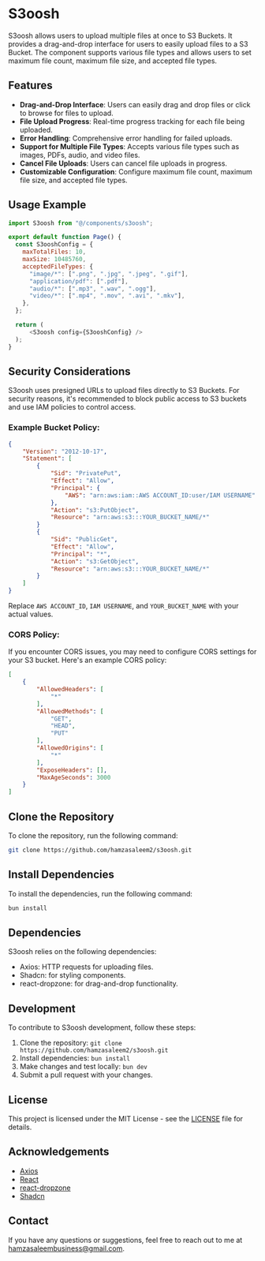 # S3oosh

S3oosh allows users to upload multiple files at once to S3 Buckets. It provides a drag-and-drop interface for users to easily upload files to a S3 Bucket. The component supports various file types and allows users to set maximum file count, maximum file size, and accepted file types.

## Features

- **Drag-and-Drop Interface**: Users can easily drag and drop files or click to browse for files to upload.
- **File Upload Progress**: Real-time progress tracking for each file being uploaded.
- **Error Handling**: Comprehensive error handling for failed uploads.
- **Support for Multiple File Types**: Accepts various file types such as images, PDFs, audio, and video files.
- **Cancel File Uploads**: Users can cancel file uploads in progress.
- **Customizable Configuration**: Configure maximum file count, maximum file size, and accepted file types.

## Usage Example

```javascript
import S3oosh from "@/components/s3oosh";

export default function Page() {
  const S3ooshConfig = {
    maxTotalFiles: 10,
    maxSize: 10485760,
    acceptedFileTypes: {
      "image/*": [".png", ".jpg", ".jpeg", ".gif"],
      "application/pdf": [".pdf"],
      "audio/*": [".mp3", ".wav", ".ogg"],
      "video/*": [".mp4", ".mov", ".avi", ".mkv"],
    },
  };

  return (
      <S3oosh config={S3ooshConfig} />
  );
}
```

## Security Considerations

S3oosh uses presigned URLs to upload files directly to S3 Buckets. For security reasons, it's recommended to block public access to S3 buckets and use IAM policies to control access.

### Example Bucket Policy:

```json
{
    "Version": "2012-10-17",
    "Statement": [
        {
            "Sid": "PrivatePut",
            "Effect": "Allow",
            "Principal": {
                "AWS": "arn:aws:iam::AWS ACCOUNT_ID:user/IAM USERNAME"
            },
            "Action": "s3:PutObject",
            "Resource": "arn:aws:s3:::YOUR_BUCKET_NAME/*"
        }
        {
            "Sid": "PublicGet",
            "Effect": "Allow",
            "Principal": "*",
            "Action": "s3:GetObject",
            "Resource": "arn:aws:s3:::YOUR_BUCKET_NAME/*"
        }
    ]
}
```

Replace `AWS ACCOUNT_ID`, `IAM USERNAME`, and `YOUR_BUCKET_NAME` with your actual values.

### CORS Policy:

If you encounter CORS issues, you may need to configure CORS settings for your S3 bucket. Here's an example CORS policy:

```json
[
    {
        "AllowedHeaders": [
            "*"
        ],
        "AllowedMethods": [
            "GET",
            "HEAD",
            "PUT"
        ],
        "AllowedOrigins": [
            "*"
        ],
        "ExposeHeaders": [],
        "MaxAgeSeconds": 3000
    }
]
```

## Clone the Repository

To clone the repository, run the following command:

```bash
git clone https://github.com/hamzasaleem2/s3oosh.git
```

## Install Dependencies

To install the dependencies, run the following command: 

```bash
bun install
```

## Dependencies

S3oosh relies on the following dependencies:

- Axios: HTTP requests for uploading files.
- Shadcn: for styling components.
- react-dropzone: for drag-and-drop functionality.

## Development

To contribute to S3oosh development, follow these steps:

1. Clone the repository: `git clone https://github.com/hamzasaleem2/s3oosh.git`
2. Install dependencies: `bun install`
3. Make changes and test locally: `bun dev`
4. Submit a pull request with your changes.

## License

This project is licensed under the MIT License - see the [LICENSE](LICENSE) file for details.

## Acknowledgements

- [Axios](https://github.com/axios/axios)
- [React](https://reactjs.org/)
- [react-dropzone](https://github.com/react-dropzone/react-dropzone)
- [Shadcn](https://ui.shadcn.com/)

## Contact

If you have any questions or suggestions, feel free to reach out to me at hamzasaleembusiness@gmail.com.